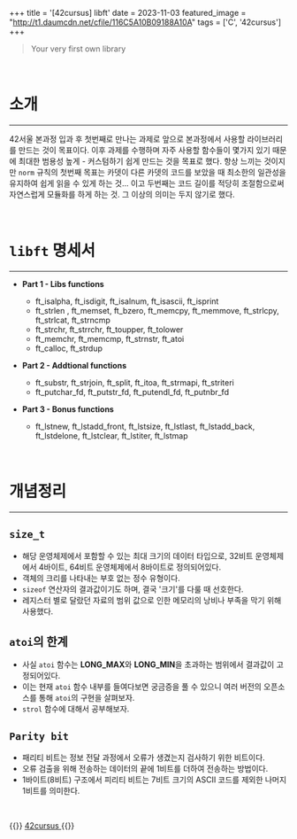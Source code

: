+++
title = '[42cursus] libft'
date = 2023-11-03
featured_image = "http://t1.daumcdn.net/cfile/116C5A10B09188A10A"
tags = ['C', '42cursus']
+++

> Your very first own library

<br>

# 소개
____
42서울 본과정 입과 후 첫번째로 만나는 과제로 앞으로 본과정에서 사용할 라이브러리를 만드는 것이 목표이다.
이후 과제를 수행하며 자주 사용할 함수들이 몇가지 있기 때문에 최대한 범용성 높게 - 커스텀하기 쉽게 만드는 것을 목표로 했다.
항상 느끼는 것이지만 `norm` 규칙의 첫번째 목표는 카뎃이 다른 카뎃의 코드를 보았을 때 최소한의 일관성을 유지하여 쉽게 읽을 수 있게 하는 것... 이고
두번째는 코드 길이를 적당히 조절함으로써 자연스럽게 모듈화를 하게 하는 것. 그 이상의 의미는 두지 않기로 했다.

<br>

# `libft` 명세서
____
- **Part 1 - Libs functions**
	- ft_isalpha, ft_isdigit, ft_isalnum, ft_isascii, ft_isprint
	- ft_strlen , ft_memset, ft_bzero, ft_memcpy, ft_memmove, ft_strlcpy, ft_strlcat, ft_strncmp
	- ft_strchr, ft_strrchr, ft_toupper, ft_tolower
	- ft_memchr, ft_memcmp, ft_strnstr, ft_atoi
	- ft_calloc, ft_strdup

- **Part 2 - Addtional functions**
	- ft_substr, ft_strjoin, ft_split, ft_itoa, ft_strmapi, ft_striteri
	- ft_putchar_fd, ft_putstr_fd, ft_putendl_fd, ft_putnbr_fd

- **Part 3 - Bonus functions**
	- ft_lstnew, ft_lstadd_front, ft_lstsize, ft_lstlast, ft_lstadd_back, ft_lstdelone, ft_lstclear, ft_lstiter, ft_lstmap

<br>

# 개념정리
____
## `size_t`
- 해당 운영체제에서 포함할 수 있는 최대 크기의 데이터 타입으로, 32비트 운영체제에서 4바이트, 64비트 운영체제에서 8바이트로 정의되어있다.
- 객체의 크리를 나타내는 부호 없는 정수 유형이다.
- `sizeof` 연산자의 결과값이기도 하며, 결국 '크기'를 다룰 때 선호한다.
- 레지스터 별로 달랐던 자료의 범위 값으로 인한 메모리의 낭비나 부족을 막기 위해 사용했다.

## `atoi`의 한계
- 사실 `atoi` 함수는 **LONG_MAX**와 **LONG_MIN**을 초과하는 범위에서 결과값이 고정되어있다.
- 이는 현재 `atoi` 함수 내부를 들여다보면 궁금증을 풀 수 있으니 여러 버전의 오픈소스를 통해 `atoi`의 구현을 살펴보자.
- `strol` 함수에 대해서 공부해보자.

## `Parity bit`
- 패리티 비트는 정보 전달 과정에서 오류가 생겼는지 검사하기 위한 비트이다.
- 오류 검출을 위해 전송하는 데이터의 끝에 1비트를 더하여 전송하는 방법이다.
- 1바이트(8비트) 구조에서 피리티 비트는 7비트 크기의 ASCII 코드를 제외한 나머지 1비트를 의미한다.

<br>

{{<alert>}}
<a href="https://elecbrandy.github.io/tags/42cursus"> 42cursus </a>
{{</alert>}}
<br>
